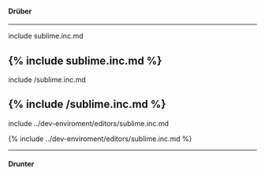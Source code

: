 
#### Drüber


-----
include sublime.inc.md

{% include sublime.inc.md %}
-----

include /sublime.inc.md

{% include /sublime.inc.md %}
-----


include ../dev-enviroment/editors/sublime.inc.md

{% include ../dev-enviroment/editors/sublime.inc.md %}

-----


#### Drunter
